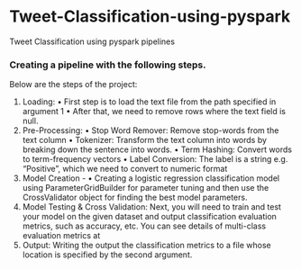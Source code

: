 # Tweet-Classification-using-pyspark
Tweet Classification using pyspark pipelines


### Creating a pipeline with the following steps. 

Below are the steps of the project:
1. Loading: 
• First step is to load the text file from the path specified in argument 1
• After that, we need to remove rows where the text field is null.
2. Pre-Processing:
• Stop Word Remover: Remove stop-words from the text column
• Tokenizer: Transform the text column into words by breaking down the sentence into words.
• Term Hashing: Convert words to term-frequency vectors
• Label Conversion: The label is a string e.g. “Positive”, which we need to convert to numeric format
3. Model Creation - 
• Creating a logistic regression classification model using ParameterGridBuilder for parameter tuning and then use the CrossValidator object for finding the best model parameters.
4. Model Testing & Cross Validation: Next, you will need to train and test your model on
the given dataset and output classification evaluation metrics, such as accuracy, etc. You can see details of multi-class evaluation metrics at
5. Output: Writing the output the classification metrics to a file whose location is specified by the second argument.
